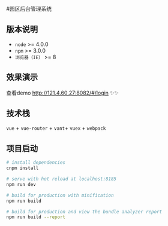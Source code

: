 #园区后台管理系统

## 版本说明

- `node` >=  4.0.0 
- `npm` >= 3.0.0
- `浏览器（IE）` >= 8



## 效果演示

查看demo http://121.4.60.27:8082/#/login ✨✨

## 技术栈

`vue` + `vue-router` + `vant`+ `vuex` + `webpack`

## 项目启动

``` bash
# install dependencies
cnpm install

# serve with hot reload at localhost:8185
npm run dev

# build for production with minification
npm run build

# build for production and view the bundle analyzer report
npm run build --report
```

